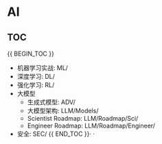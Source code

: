 # AI


## TOC



{{ BEGIN_TOC }}
- 机器学习实战: ML/
- 深度学习: DL/
- 强化学习: RL/
- 大模型
  - 生成式模型: ADV/
  - 大模型架构: LLM/Models/
  - Scientist Roadmap: LLM/Roadmap/Sci/
  - Engineer Roadmap: LLM/Roadmap/Engineer/
- 安全: SEC/
{{ END_TOC }}·  ·